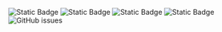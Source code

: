 ![Static Badge](https://img.shields.io/badge/blacklists-60-000000) ![Static Badge](https://img.shields.io/badge/blacklisted-2967897-cc0000) ![Static Badge](https://img.shields.io/badge/whitelisted-2242-00CC00) ![Static Badge](https://img.shields.io/badge/streaming_blacklist-28106-000000) ![GitHub issues](https://img.shields.io/github/issues/fabriziosalmi/blacklists)
